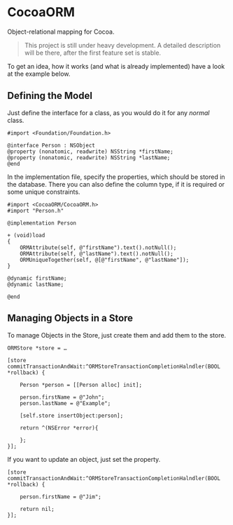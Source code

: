 # CocoaORM

Object-relational mapping for Cocoa.

> This project is still under heavy development. A detailed description will be there, after the first feature set is stable.

To get an idea, how it works (and what is already implemented) have a look at the example below.

## Defining the Model

Just define the interface for a class, as you would do it for any _normal_ class.
    
    #import <Foundation/Foundation.h>
    
    @interface Person : NSObject
    @property (nonatomic, readwrite) NSString *firstName;
    @property (nonatomic, readwrite) NSString *lastName;
    @end
    
In the implementation file, specify the properties, which should be stored in the database. There you can also define the column type, if it is required or some unique constraints. 
    
    #import <CocoaORM/CocoaORM.h>
    #import "Person.h"

    @implementation Person

    + (void)load
    {
        ORMAttribute(self, @"firstName").text().notNull();
        ORMAttribute(self, @"lastName").text().notNull();
        ORMUniqueTogether(self, @[@"firstName", @"lastName"]);
    }

    @dynamic firstName;
    @dynamic lastName;
    
    @end

## Managing Objects in a Store

To manage Objects in the Store, just create them and add them to the store.

    ORMStore *store = …

    [store commitTransactionAndWait:^ORMStoreTransactionCompletionHalndler(BOOL *rollback) {
        
        Person *person = [[Person alloc] init];
        
        person.firstName = @"John";
        person.lastName = @"Example";
                
        [self.store insertObject:person];
        
        return ^(NSError *error){
            
        };
    }];

If you want to update an object, just set the property.

    [store commitTransactionAndWait:^ORMStoreTransactionCompletionHalndler(BOOL *rollback) {
        
        person.firstName = @"Jim";
       
        return nil;
    }];
